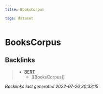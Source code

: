```yaml
---
title: BooksCorpus

tags: dataset 
---
```


# BooksCorpus






































## Backlinks

> - [BERT](BERT.md)
>   - [[BooksCorpus]]

_Backlinks last generated 2022-07-26 20:33:15_
